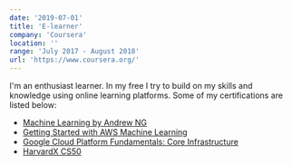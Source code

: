```yaml
---
date: '2019-07-01'
title: 'E-learner'
company: 'Coursera'
location: ''
range: 'July 2017 - August 2018'
url: 'https://www.coursera.org/'
---
```


I'm an enthusiast learner. In my free I try to build on my skills and knowledge using online learning platforms. Some of my certifications are listed below:

- [Machine Learning by Andrew NG](https://www.coursera.org/account/accomplishments/verify/N5BZBBT2B83Z)
- [Getting Started with AWS Machine Learning](https://www.coursera.org/account/accomplishments/certificate/MHSW9TJSAU9B)
- [Google Cloud Platform Fundamentals: Core Infrastructure](https://www.coursera.org/account/accomplishments/certificate/V3GTVGLGXDHZ)
- [HarvardX CS50](https://courses.edx.org/certificates/0edf5745bf214b478bd16c13c9c761a7)
